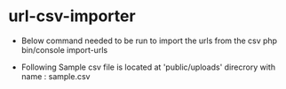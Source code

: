 # url-csv-importer
- Below command needed to be run to import the urls from the csv
php bin/console import-urls

- Following Sample csv file is located at 'public/uploads' direcrory with name :
sample.csv
